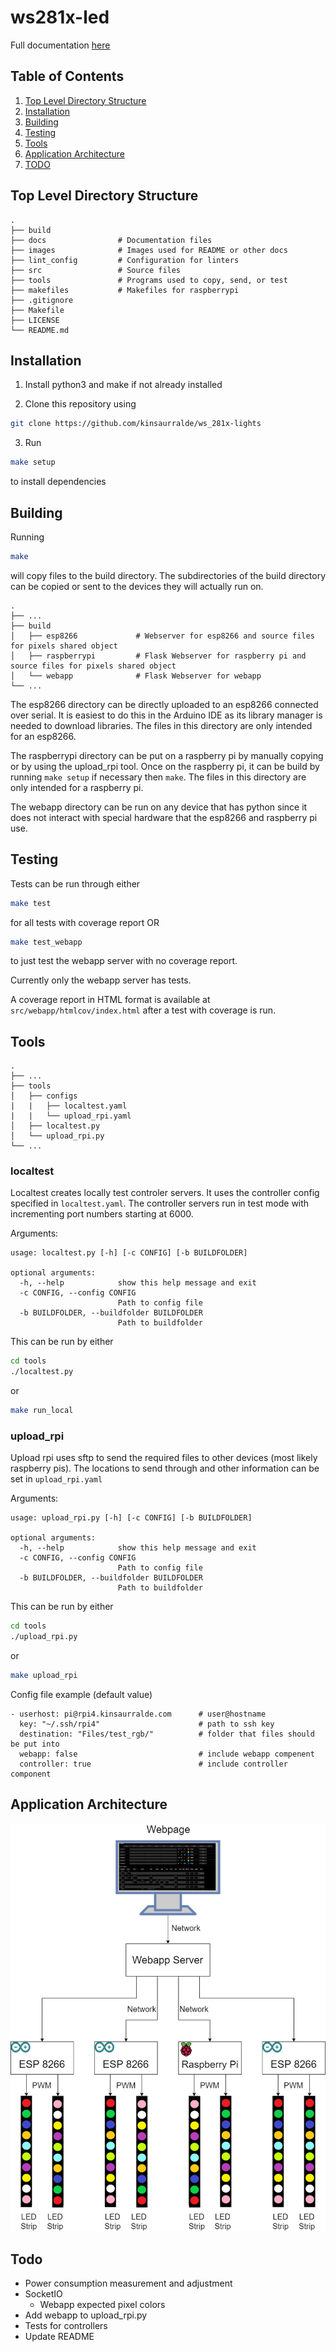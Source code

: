 # ws281x-led

Full documentation [here](https://kinsaurralde.github.io/ws_281x-lights/#/)

## Table of Contents
1. [Top Level Directory Structure](#top-level-directory-structure)
2. [Installation](#installation)
3. [Building](#building)
4. [Testing](#testing)
5. [Tools](#tools)
6. [Application Architecture](#application-architecture)
7. [TODO](#todo)

## Top Level Directory Structure
```
.
├── build
├── docs                # Documentation files
├── images              # Images used for README or other docs
├── lint_config         # Configuration for linters
├── src                 # Source files
├── tools               # Programs used to copy, send, or test
├── makefiles           # Makefiles for raspberrypi
├── .gitignore
├── Makefile
├── LICENSE
└── README.md
```

## Installation
1. Install python3 and make if not already installed

2. Clone this repository using
```bash
git clone https://github.com/kinsaurralde/ws_281x-lights
```

3. Run
```bash
make setup
```
to install dependencies

## Building
Running
```bash
make
```
will copy files to the build directory.
The subdirectories of the build directory can be copied or sent to the devices they will actually run on.

```
.
├── ...
├── build
│   ├── esp8266             # Webserver for esp8266 and source files for pixels shared object
│   ├── raspberrypi         # Flask Webserver for raspberry pi and source files for pixels shared object
│   └── webapp              # Flask Webserver for webapp
└── ...
```

The esp8266 directory can be directly uploaded to an esp8266 connected over serial.
It is easiest to do this in the Arduino IDE as its library manager is needed to download libraries.
The files in this directory are only intended for an esp8266.


The raspberrypi directory can be put on a raspberry pi by manually copying or by using the upload_rpi tool.
Once on the raspberry pi, it can be build by running `make setup` if necessary then `make`.
The files in this directory are only intended for a raspberry pi.

The webapp directory can be run on any device that has python since it does not interact with special hardware that the esp8266 and raspberry pi use.

## Testing
Tests can be run through either
```bash
make test
```
for all tests with coverage report OR
```bash
make test_webapp
```
to just test the webapp server with no coverage report.

Currently only the webapp server has tests.

A coverage report in HTML format is available at `src/webapp/htmlcov/index.html` after a test with coverage is run.

## Tools

```
.
├── ...
├── tools
│   ├── configs
|   |   ├── localtest.yaml
|   |   └── upload_rpi.yaml 
│   ├── localtest.py
│   └── upload_rpi.py
└── ...
```

### localtest
Localtest creates locally test controler servers. It uses the controller config specified in `localtest.yaml`. 
The controller servers run in test mode with incrementing port numbers starting at 6000.

Arguments:
```
usage: localtest.py [-h] [-c CONFIG] [-b BUILDFOLDER]

optional arguments:
  -h, --help            show this help message and exit
  -c CONFIG, --config CONFIG
                        Path to config file
  -b BUILDFOLDER, --buildfolder BUILDFOLDER
                        Path to buildfolder
```

This can be run by either
```bash
cd tools
./localtest.py
```
or
```bash
make run_local
```

### upload_rpi
Upload rpi uses sftp to send the required files to other devices (most likely raspberry pis).
The locations to send through and other information can be set in `upload_rpi.yaml`

Arguments:
```
usage: upload_rpi.py [-h] [-c CONFIG] [-b BUILDFOLDER]

optional arguments:
  -h, --help            show this help message and exit
  -c CONFIG, --config CONFIG
                        Path to config file
  -b BUILDFOLDER, --buildfolder BUILDFOLDER
                        Path to buildfolder
```

This can be run by either
```bash
cd tools
./upload_rpi.py
```
or
```bash
make upload_rpi
```

Config file example (default value)
```
- userhost: pi@rpi4.kinsaurralde.com      # user@hostname
  key: "~/.ssh/rpi4"                      # path to ssh key
  destination: "Files/test_rgb/"          # folder that files should be put into
  webapp: false                           # include webapp compenent
  controller: true                        # include controller component
```


## Application Architecture
![Application Architecture](images/application_architecture.png)

## Todo
- Power consumption measurement and adjustment
- SocketIO
    - Webapp expected pixel colors
- Add webapp to upload_rpi.py
- Tests for controllers
- Update README
